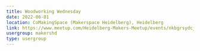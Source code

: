 ```yaml
---
title: Woodworking Wednesday
date: 2022-06-01
location: CoMakingSpace (Makerspace Heidelberg), Heidelberg
link: https://www.meetup.com/Heidelberg-Makers-Meetup/events/nkbgrsydcjbcb/
usergroup: makershd
type: usergroup
---
```

